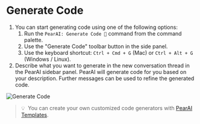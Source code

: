 # Generate Code

1. You can start generating code using one of the following options:
   1. Run the `PearAI: Generate Code 💬` command from the command palette.
   1. Use the "Generate Code" toolbar button in the side panel.
   1. Use the keyboard shortcut: `Ctrl + Cmd + G` (Mac) or `Ctrl + Alt + G` (Windows / Linux).
2. Describe what you want to generate in the new conversation thread in the PearAI sidebar panel. PearAI will generate code for you based on your description. Further messages can be used to refine the generated code.

![Generate Code](https://raw.githubusercontent.com/trypear/pearai-app/main/app/vscode/asset/media/screenshot-generate-code.gif)

> 💡&nbsp;&nbsp;You can create your own customized code generators with [PearAI Templates](https://github.com/trypear/pearai-app/blob/main/doc/pearai-templates.md).
